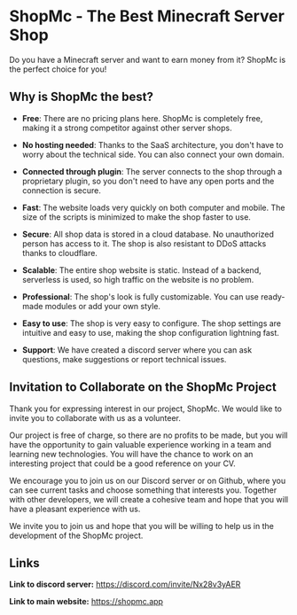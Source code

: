 # ShopMc - The Best Minecraft Server Shop

Do you have a Minecraft server and want to earn money from it? ShopMc is the perfect choice for you!

## Why is ShopMc the best?

- **Free**: There are no pricing plans here. ShopMc is completely free, making it a strong competitor against other server shops.

- **No hosting needed**: Thanks to the SaaS architecture, you don't have to worry about the technical side. You can also connect your own domain.

- **Connected through plugin**: The server connects to the shop through a proprietary plugin, so you don't need to have any open ports and the connection is secure.

- **Fast**: The website loads very quickly on both computer and mobile. The size of the scripts is minimized to make the shop faster to use.

- **Secure**: All shop data is stored in a cloud database. No unauthorized person has access to it. The shop is also resistant to DDoS attacks thanks to cloudflare.

- **Scalable**: The entire shop website is static. Instead of a backend, serverless is used, so high traffic on the website is no problem.

- **Professional**: The shop's look is fully customizable. You can use ready-made modules or add your own style.

- **Easy to use**: The shop is very easy to configure. The shop settings are intuitive and easy to use, making the shop configuration lightning fast.

- **Support**: We have created a discord server where you can ask questions, make suggestions or report technical issues.

## Invitation to Collaborate on the ShopMc Project
Thank you for expressing interest in our project, ShopMc. We would like to invite you to collaborate with us as a volunteer.

Our project is free of charge, so there are no profits to be made, but you will have the opportunity to gain valuable experience working in a team and learning new technologies. You will have the chance to work on an interesting project that could be a good reference on your CV.

We encourage you to join us on our Discord server or on Github, where you can see current tasks and choose something that interests you. Together with other developers, we will create a cohesive team and hope that you will have a pleasant experience with us.

We invite you to join us and hope that you will be willing to help us in the development of the ShopMc project.

## Links

**Link to discord server:** https://discord.com/invite/Nx28v3yAER

**Link to main website:** https://shopmc.app
